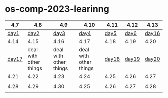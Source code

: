 # os-comp-2023-learinng

| 4.7                         | 4.8                        | 4.9                        | 4.10                       | 4.11                        | 4.12                        | 4.13                        |
| --------------------------- | -------------------------- | -------------------------- | -------------------------- | --------------------------- | --------------------------- | --------------------------- |
| [day1](./records/day01.md)  | [day2](./records/day02.md) | [day3](./records/day03.md) | [day4](./records/day04.md) | [day5](./records/day05.md)  | [day6](./records/day06.md)  | [day16](./records/day16.md) |
| 4.14                        | 4.15                       | 4.16                       | 4.17                       | 4.18                        | 4.19                        | 4.20                        |
| [day17](./records/day17.md) | deal with other things     | deal with other things     | deal with other things     | [day18](./records/day18.md) | [day19](./records/day19.md) | [day20](./records/day20.md) |
| 4.21                        | 4.22                       | 4.23                       | 4.24                       | 4.25                        | 4.26                        | 4.27                        |
|                             |                            |                            |                            |                             |                             |                             |
| 4.28                        | 4.29                       | 4.30                       | 4.25                       | 4.26                        | 4.27                        | 4.28                        |
|                             |                            |                            |                            |                             |                             |                             |
